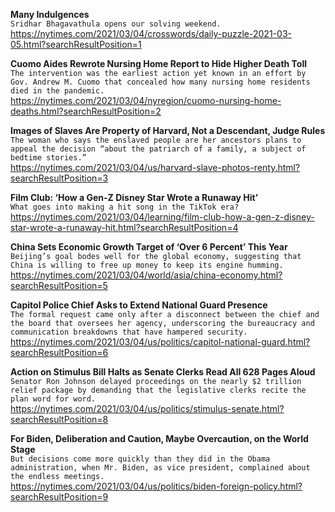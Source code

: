 **Many Indulgences**\
`Sridhar Bhagavathula opens our solving weekend.`\
https://nytimes.com/2021/03/04/crosswords/daily-puzzle-2021-03-05.html?searchResultPosition=1

**Cuomo Aides Rewrote Nursing Home Report to Hide Higher Death Toll**\
`The intervention was the earliest action yet known in an effort by Gov. Andrew M. Cuomo that concealed how many nursing home residents died in the pandemic.`\
https://nytimes.com/2021/03/04/nyregion/cuomo-nursing-home-deaths.html?searchResultPosition=2

**Images of Slaves Are Property of Harvard, Not a Descendant, Judge Rules**\
`The woman who says the enslaved people are her ancestors plans to appeal the decision “about the patriarch of a family, a subject of bedtime stories.”`\
https://nytimes.com/2021/03/04/us/harvard-slave-photos-renty.html?searchResultPosition=3

**Film Club: ‘How a Gen-Z Disney Star Wrote a Runaway Hit’**\
`What goes into making a hit song in the TikTok era?`\
https://nytimes.com/2021/03/04/learning/film-club-how-a-gen-z-disney-star-wrote-a-runaway-hit.html?searchResultPosition=4

**China Sets Economic Growth Target of ‘Over 6 Percent’ This Year**\
`Beijing’s goal bodes well for the global economy, suggesting that China is willing to free up money to keep its engine humming.`\
https://nytimes.com/2021/03/04/world/asia/china-economy.html?searchResultPosition=5

**Capitol Police Chief Asks to Extend National Guard Presence**\
`The formal request came only after a disconnect between the chief and the board that oversees her agency, underscoring the bureaucracy and communication breakdowns that have hampered security.`\
https://nytimes.com/2021/03/04/us/politics/capitol-national-guard.html?searchResultPosition=6

**Action on Stimulus Bill Halts as Senate Clerks Read All 628 Pages Aloud**\
`Senator Ron Johnson delayed proceedings on the nearly $2 trillion relief package by demanding that the legislative clerks recite the plan word for word.`\
https://nytimes.com/2021/03/04/us/politics/stimulus-senate.html?searchResultPosition=8

**For Biden, Deliberation and Caution, Maybe Overcaution, on the World Stage**\
`But decisions come more quickly than they did in the Obama administration, when Mr. Biden, as vice president, complained about the endless meetings.`\
https://nytimes.com/2021/03/04/us/politics/biden-foreign-policy.html?searchResultPosition=9

